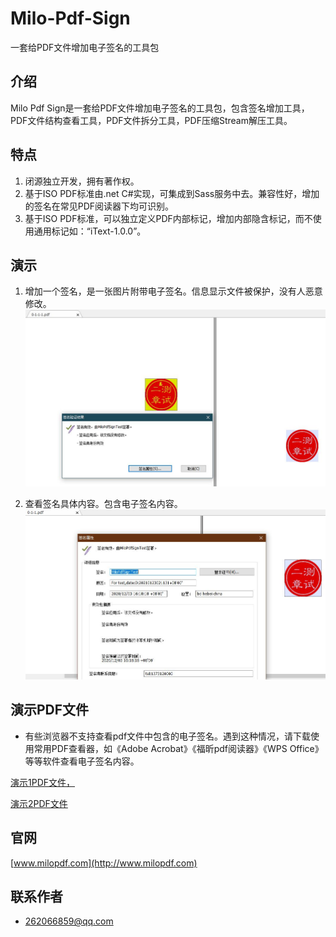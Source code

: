 # Milo-Pdf-Sign

一套给PDF文件增加电子签名的工具包

## 介绍

Milo Pdf Sign是一套给PDF文件增加电子签名的工具包，包含签名增加工具，PDF文件结构查看工具，PDF文件拆分工具，PDF压缩Stream解压工具。

## 特点

1. 闭源独立开发，拥有著作权。
2. 基于ISO PDF标准由.net C#实现，可集成到Sass服务中去。兼容性好，增加的签名在常见PDF阅读器下均可识别。
3. 基于ISO PDF标准，可以独立定义PDF内部标记，增加内部隐含标记，而不使用通用标记如：“iText-1.0.0”。

## 演示

1. 增加一个签名，是一张图片附带电子签名。信息显示文件被保护，没有人恶意修改。
![演示1](demos/demo2.jpg)

2. 查看签名具体内容。包含电子签名内容。
![演示2](demos/demo1.jpg)

## 演示PDF文件

- 有些浏览器不支持查看pdf文件中包含的电子签名。遇到这种情况，请下载使用常用PDF查看器，如《Adobe Acrobat》《福昕pdf阅读器》《WPS Office》等等软件查看电子签名内容。

[演示1PDF文件，](demos/demo1.pdf)

[演示2PDF文件](demos/demo2.pdf)

## 官网

[www.milopdf.com](http://www.milopdf.com)

## 联系作者

- 262066859@qq.com
